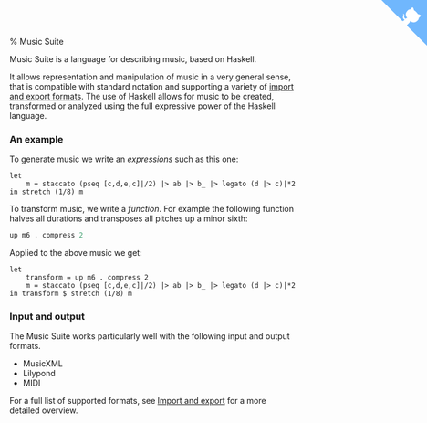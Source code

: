 % Music Suite

<a href="https://github.com/music-suite/music-suite" class="github-corner" aria-label="View source on GitHub"><svg width="80" height="80" viewBox="0 0 250 250" style="fill:#70B7FD; color:#fff; position: absolute; top: 0; border: 0; right: 0;" aria-hidden="true"><path d="M0,0 L115,115 L130,115 L142,142 L250,250 L250,0 Z"></path><path d="M128.3,109.0 C113.8,99.7 119.0,89.6 119.0,89.6 C122.0,82.7 120.5,78.6 120.5,78.6 C119.2,72.0 123.4,76.3 123.4,76.3 C127.3,80.9 125.5,87.3 125.5,87.3 C122.9,97.6 130.6,101.9 134.4,103.2" fill="currentColor" style="transform-origin: 130px 106px;" class="octo-arm"></path><path d="M115.0,115.0 C114.9,115.1 118.7,116.5 119.8,115.4 L133.7,101.6 C136.9,99.2 139.9,98.4 142.2,98.6 C133.8,88.0 127.5,74.4 143.8,58.0 C148.5,53.4 154.0,51.2 159.7,51.0 C160.3,49.4 163.2,43.6 171.4,40.1 C171.4,40.1 176.1,42.5 178.8,56.2 C183.1,58.6 187.2,61.8 190.9,65.4 C194.5,69.0 197.7,73.2 200.1,77.6 C213.8,80.2 216.3,84.9 216.3,84.9 C212.7,93.1 206.9,96.0 205.4,96.6 C205.1,102.4 203.0,107.8 198.3,112.5 C181.9,128.9 168.3,122.5 157.7,114.1 C157.9,116.9 156.7,120.9 152.7,124.9 L141.0,136.5 C139.8,137.7 141.6,141.9 141.8,141.8 Z" fill="currentColor" class="octo-body"></path></svg></a><style>.github-corner:hover .octo-arm{animation:octocat-wave 560ms ease-in-out}@keyframes octocat-wave{0%,100%{transform:rotate(0)}20%,60%{transform:rotate(-25deg)}40%,80%{transform:rotate(10deg)}}@media (max-width:500px){.github-corner:hover .octo-arm{animation:none}.github-corner .octo-arm{animation:octocat-wave 560ms ease-in-out}}</style>


Music Suite is a language for describing music, based on Haskell.

It allows representation and manipulation of music in a very general sense, that is compatible with standard notation and supporting a variety of [import and export formats](#import-and-export). The use of Haskell allows for music to be created, transformed or analyzed using the full expressive power of the Haskell language.

### An example

To generate music we write an *expressions* such as this one:

```music+haskell
let
    m = staccato (pseq [c,d,e,c]|/2) |> ab |> b_ |> legato (d |> c)|*2
in stretch (1/8) m
```

To transform music, we write a *function*. For example the following function halves all durations and transposes all pitches up a minor sixth:

```haskell
up m6 . compress 2
```

Applied to the above music we get:

```music
let
    transform = up m6 . compress 2
    m = staccato (pseq [c,d,e,c]|/2) |> ab |> b_ |> legato (d |> c)|*2
in transform $ stretch (1/8) m
```

### Input and output

The Music Suite works particularly well with the following input and output formats.

* MusicXML
* Lilypond
* MIDI

For a full list of supported formats, see [Import and export](#import-and-export) for a more detailed overview.

<!--
### Version numbers and stability

The Music Suite consists of a group of packages released concurrently under a common version number. The [music-suite](http://hackage.haskell.org/package/music-suite) acts as a meta-package that includes all stable packages of the Suite.

Please note that the Suite is quite usable, parts of it are still experimental, and we expect the API to change slightly with every release up to v2.0.0 (think of it as [optimistic versioning](http://semver.org)). If you have any problems with upgrading from a previous version, please post to the discussion group.


### Contributing to the Suite

If you are interested in contributing to the Suite, please join the Github organization (see the link below). In addition to code, we appreciate contributions in the form of tutorials, examples or musical compositions. Hopefully we may soon have a showcase of works created with Music Suite, like the [Diagrams gallery](http://projects.haskell.org/diagrams/gallery.html).

### More information

- All releases on [Hackage](http://hackage.haskell.org/package/music-suite)

- The [full API documentation](/docs/api)

- The [source code on Github](https://github.com/music-suite)

- For more examples, see [music-preludes/examples](https://github.com/music-suite/music-preludes/tree/master/examples) directory. You can download this directory from Hackage using `cabal unpack music-preludes`.

- For bug reports, please use the relevant Github tracker, i.e. for `music-score` use <https://github.com/music-suite/music-score/issues>

- For questions, feedback and general discussion, see [the Google discussion group](http://groups.google.com/d/forum/music-suite-discuss)

-->

<!--
For an introduction, see [User Guide](User-Guide).
-->

[Haskell]:      http://www.haskell.org/haskellwiki/Haskell
[Haskore]:      http://www.haskell.org/haskellwiki/Haskore
[Euterpea]:     http://haskell.cs.yale.edu/euterpea
[Diagrams]:     http://projects.haskell.org/diagrams
[Reactive]:     http://hackage.haskell.org/package/reactive
[dsl]:          http://www.haskell.org/haskellwiki/Embedded_domain_specific_language
